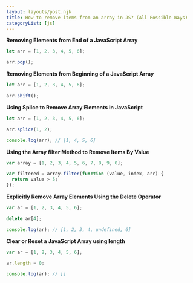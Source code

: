 ```yaml
---
layout: layouts/post.njk
title: How to remove items from an array in JS? (All Possible Ways)
categoryList: [js]
---
```


**Removing Elements from End of a JavaScript Array**

```jsx
let arr = [1, 2, 3, 4, 5, 6];

arr.pop();
```

**Removing Elements from Beginning of a JavaScript Array**

```jsx
let arr = [1, 2, 3, 4, 5, 6];

arr.shift();
```

**Using Splice to Remove Array Elements in JavaScript**

```jsx
let arr = [1, 2, 3, 4, 5, 6];

arr.splice(1, 2);

console.log(arr); // [1, 4, 5, 6]
```

**Using the Array filter Method to Remove Items By Value**

```jsx
var array = [1, 2, 3, 4, 5, 6, 7, 8, 9, 0];

var filtered = array.filter(function (value, index, arr) {
  return value > 5;
});
```

**Explicitly Remove Array Elements Using the Delete Operator**

```jsx
var ar = [1, 2, 3, 4, 5, 6];

delete ar[4];

console.log(ar); // [1, 2, 3, 4, undefined, 6]
```

**Clear or Reset a JavaScript Array using length**

```jsx
var ar = [1, 2, 3, 4, 5, 6];

ar.length = 0;

console.log(ar); // []
```
